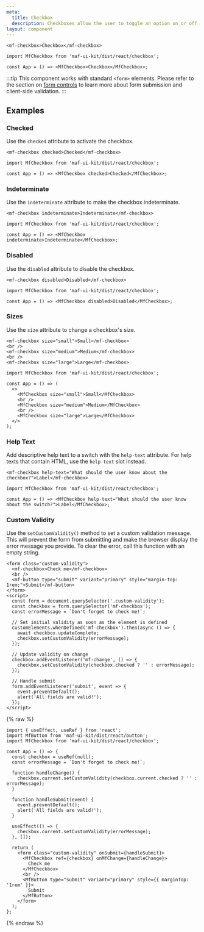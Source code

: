 ```yaml
---
meta:
  title: Checkbox
  description: Checkboxes allow the user to toggle an option on or off.
layout: component
---
```


```html:preview
<mf-checkbox>Checkbox</mf-checkbox>
```

```jsx:react
import MfCheckbox from 'maf-ui-kit/dist/react/checkbox';

const App = () => <MfCheckbox>Checkbox</MfCheckbox>;
```

:::tip
This component works with standard `<form>` elements. Please refer to the section on [form controls](/getting-started/form-controls) to learn more about form submission and client-side validation.
:::

## Examples

### Checked

Use the `checked` attribute to activate the checkbox.

```html:preview
<mf-checkbox checked>Checked</mf-checkbox>
```

```jsx:react
import MfCheckbox from 'maf-ui-kit/dist/react/checkbox';

const App = () => <MfCheckbox checked>Checked</MfCheckbox>;
```

### Indeterminate

Use the `indeterminate` attribute to make the checkbox indeterminate.

```html:preview
<mf-checkbox indeterminate>Indeterminate</mf-checkbox>
```

```jsx:react
import MfCheckbox from 'maf-ui-kit/dist/react/checkbox';

const App = () => <MfCheckbox indeterminate>Indeterminate</MfCheckbox>;
```

### Disabled

Use the `disabled` attribute to disable the checkbox.

```html:preview
<mf-checkbox disabled>Disabled</mf-checkbox>
```

```jsx:react
import MfCheckbox from 'maf-ui-kit/dist/react/checkbox';

const App = () => <MfCheckbox disabled>Disabled</MfCheckbox>;
```

### Sizes

Use the `size` attribute to change a checkbox's size.

```html:preview
<mf-checkbox size="small">Small</mf-checkbox>
<br />
<mf-checkbox size="medium">Medium</mf-checkbox>
<br />
<mf-checkbox size="large">Large</mf-checkbox>
```

```jsx:react
import MfCheckbox from 'maf-ui-kit/dist/react/checkbox';

const App = () => (
  <>
    <MfCheckbox size="small">Small</MfCheckbox>
    <br />
    <MfCheckbox size="medium">Medium</MfCheckbox>
    <br />
    <MfCheckbox size="large">Large</MfCheckbox>
  </>
);
```

### Help Text

Add descriptive help text to a switch with the `help-text` attribute. For help texts that contain HTML, use the `help-text` slot instead.

```html:preview
<mf-checkbox help-text="What should the user know about the checkbox?">Label</mf-checkbox>
```

```jsx:react
import MfCheckbox from 'maf-ui-kit/dist/react/checkbox';

const App = () => <MfCheckbox help-text="What should the user know about the switch?">Label</MfCheckbox>;
```

### Custom Validity

Use the `setCustomValidity()` method to set a custom validation message. This will prevent the form from submitting and make the browser display the error message you provide. To clear the error, call this function with an empty string.

```html:preview
<form class="custom-validity">
  <mf-checkbox>Check me</mf-checkbox>
  <br />
  <mf-button type="submit" variant="primary" style="margin-top: 1rem;">Submit</mf-button>
</form>
<script>
  const form = document.querySelector('.custom-validity');
  const checkbox = form.querySelector('mf-checkbox');
  const errorMessage = `Don't forget to check me!`;

  // Set initial validity as soon as the element is defined
  customElements.whenDefined('mf-checkbox').then(async () => {
    await checkbox.updateComplete;
    checkbox.setCustomValidity(errorMessage);
  });

  // Update validity on change
  checkbox.addEventListener('mf-change', () => {
    checkbox.setCustomValidity(checkbox.checked ? '' : errorMessage);
  });

  // Handle submit
  form.addEventListener('submit', event => {
    event.preventDefault();
    alert('All fields are valid!');
  });
</script>
```

{% raw %}

```jsx:react
import { useEffect, useRef } from 'react';
import MfButton from 'maf-ui-kit/dist/react/button';
import MfCheckbox from 'maf-ui-kit/dist/react/checkbox';

const App = () => {
  const checkbox = useRef(null);
  const errorMessage = `Don't forget to check me!`;

  function handleChange() {
    checkbox.current.setCustomValidity(checkbox.current.checked ? '' : errorMessage);
  }

  function handleSubmit(event) {
    event.preventDefault();
    alert('All fields are valid!');
  }

  useEffect(() => {
    checkbox.current.setCustomValidity(errorMessage);
  }, []);

  return (
    <form class="custom-validity" onSubmit={handleSubmit}>
      <MfCheckbox ref={checkbox} onMfChange={handleChange}>
        Check me
      </MfCheckbox>
      <br />
      <MfButton type="submit" variant="primary" style={{ marginTop: '1rem' }}>
        Submit
      </MfButton>
    </form>
  );
};
```

{% endraw %}
